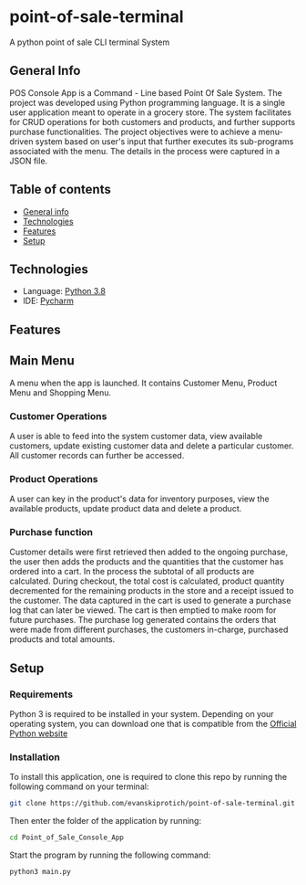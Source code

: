 # point-of-sale-terminal
A python point of sale CLI terminal System

## General Info
POS Console App is a Command - Line based Point Of Sale System. The project was developed using Python programming language. It is a single user application meant to operate in a grocery store. The system facilitates for CRUD operations for both customers and products, and further supports purchase functionalities. The project objectives were to achieve a menu-driven system based on user's input that further executes its sub-programs associated with the menu. The details in the process were captured in a JSON file.


## Table of contents
* [General info](#General-Info)
* [Technologies](#Technologies)
* [Features](#Features)
* [Setup](#Setup)

## Technologies
* Language: [Python 3.8](https://www.python.org/downloads/release/python-3810/)
* IDE: [Pycharm](https://www.jetbrains.com/help/pycharm/quick-start-guide.html)

## Features
## Main Menu
A menu when the app is launched. It contains Customer Menu, Product Menu and Shopping Menu.
### Customer Operations
A user is able to feed into the system customer data, view available customers, update existing customer data and delete a particular customer. All customer records can further be accessed.
### Product Operations
A user can key in the product's data for inventory purposes, view the available products, update product data and delete a product.
### Purchase function
Customer details were first retrieved then added to the ongoing purchase, the user then adds the products and the quantities that the customer has ordered into a cart. In the process the subtotal of all products are calculated. During checkout, the total cost is calculated, product quantity decremented for the remaining products in the store and a receipt issued to the customer. The data captured in the cart is used to generate a purchase log that can later be viewed. The cart is then emptied to make room for future purchases. The purchase log generated contains the orders that were made from different purchases, the customers in-charge, purchased products and total amounts.

## Setup
### Requirements
Python 3 is required to be installed in your system. Depending on your operating system, you can download one that is compatible from the [Official Python website](https://www.python.org/downloads/) 
### Installation
To install this application, one is required to clone this repo by running the following command on your terminal:
```bash 
git clone https://github.com/evanskiprotich/point-of-sale-terminal.git
```
Then enter the folder of the application by running:
```bash 
cd Point_of_Sale_Console_App
```
Start the program by running the following command:
```bash 
python3 main.py
```

